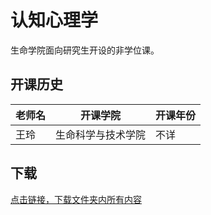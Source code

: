 # 认知心理学

生命学院面向研究生开设的非学位课。

## 开课历史

|老师名|开课学院|开课年份|
---|---|---
|王玲|生命科学与技术学院|不详|

## 下载

[点击链接，下载文件夹内所有内容](https://xovee.github.io/gitzip/?https://github.com/Xovee/uestc-course/tree/main/课程目录/认知心理学)
